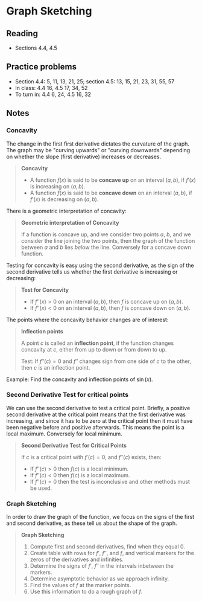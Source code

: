 # Graph Sketching

## Reading

- Sections 4.4, 4.5

## Practice problems

- Section 4.4: 5, 11, 13, 21, 25; section 4.5: 13, 15, 21, 23, 31, 55, 57
- In class: 4.4 16, 4.5 17, 34, 52
- To turn in: 4.4 6, 24, 4.5 16, 32

## Notes

### Concavity

The change in the first first derivative dictates the curvature of the graph. The graph may be "curving upwards" or "curving downwards" depending on whether the slope (first derivative) increases or decreases.

> **Concavity**
>
> - A function $f(x)$ is said to be **concave up** on an interval $(a, b)$, if $f'(x)$ is increasing on $(a, b)$.
> - A function $f(x)$ is said to be **concave down** on an interval $(a, b)$, if $f'(x)$ is decreasing on $(a, b)$.

There is a geometric interpretation of concavity:

> **Geometric interpretation of Concavity**
>
> If a function is concave up, and we consider two points $a$, $b$, and we consider the line joining the two points, then the graph of the function between $a$ and $b$ lies *below* the line. Conversely for a concave down function.

Testing for concavity is easy using the second derivative, as the sign of the second derivative tells us whether the first derivative is increasing or decreasing:

> **Test for Concavity**
>
> - If $f''(x) > 0$ on an interval $(a, b)$, then $f$ is concave up on $(a, b)$.
> - If $f''(x) < 0$ on an interval $(a, b)$, then $f$ is concave down on $(a, b)$.

The points where the concavity behavior changes are of interest:

> **Inflection points**
>
> A point $c$ is called an **inflection point**, if the function changes concavity at $c$, either from up to down or from down to up.
>
> Test: If $f''(c) = 0$ and $f''$ changes sign from one side of $c$ to the other, then $c$ is an inflection point.

Example: Find the concavity and inflection points of $\sin(x)$.

### Second Derivative Test for critical points

We can use the second derivative to test a critical point. Briefly, a positive second derivative at the critical point means that the first derivative was increasing, and since it has to be zero at the critical point then it must have been negative before and positive afterwards. This means the point is a local maximum. Conversely for local minimum.

> **Second Derivative Test for Critical Points**
>
> If $c$ is a critical point with $f'(c) = 0$, and $f''(c)$ exists, then:
>
> - If $f''(c) > 0$ then $f(c)$ is a local minimum.
> - If $f''(c) < 0$ then $f(c)$ is a local maximum.
> - If $f''(c) = 0$ then the test is inconclusive and other methods must be used.

### Graph Sketching

In order to draw the graph of the function, we focus on the signs of the first and second derivative, as these tell us about the shape of the graph.

> **Graph Sketching**
>
> 1. Compute first and second derivatives, find when they equal $0$.
> 2. Create table with rows for $f'$, $f''$, and $f$, and vertical markers for the zeros of the derivatives and infinities.
> 3. Determine the signs of $f'$, $f''$ in the intervals inbetween the markers.
> 4. Determine asymptotic behavior as we approach infinity.
> 5. Find the values of $f$ at the marker points.
> 6. Use this information to do a rough graph of $f$.
